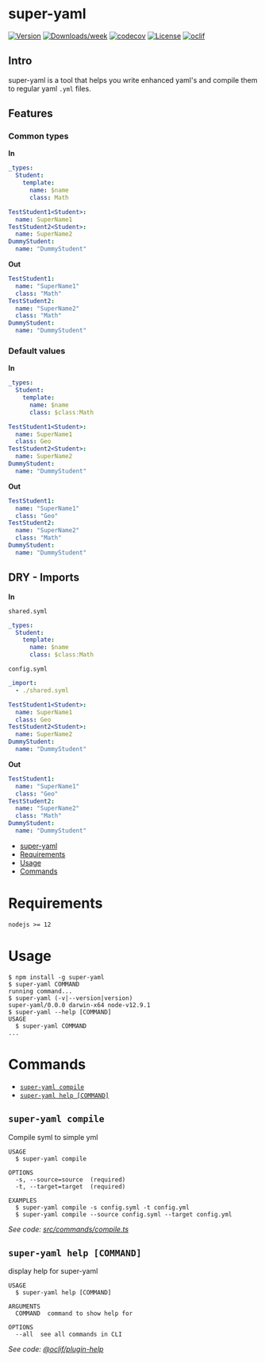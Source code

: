 # super-yaml

[![Version](https://img.shields.io/npm/v/super-yaml.svg)](https://npmjs.org/package/super-yaml)
[![Downloads/week](https://img.shields.io/npm/dw/super-yaml.svg)](https://npmjs.org/package/super-yaml)
[![codecov](https://codecov.io/gh/doriaviram/super-yaml/branch/master/graph/badge.svg?token=D2ZTCVDOX1)](https://codecov.io/gh/doriaviram/super-yaml)
[![License](https://img.shields.io/npm/l/super-yaml.svg)](https://github.com/doriaviram/super-yaml/blob/master/package.json)
[![oclif](https://img.shields.io/badge/cli-oclif-brightgreen.svg)](https://oclif.io)

## Intro

super-yaml is a tool that helps you write enhanced yaml's and compile them to regular yaml `.yml` files.

## Features

### Common types

**In**

```yaml
_types:
  Student:
    template:
      name: $name
      class: Math

TestStudent1<Student>:
  name: SuperName1
TestStudent2<Student>:
  name: SuperName2
DummyStudent:
  name: "DummyStudent"
```

**Out**

```yaml
TestStudent1:
  name: "SuperName1"
  class: "Math"
TestStudent2:
  name: "SuperName2"
  class: "Math"
DummyStudent:
  name: "DummyStudent"
```

### Default values

**In**

```yaml
_types:
  Student:
    template:
      name: $name
      class: $class:Math

TestStudent1<Student>:
  name: SuperName1
  class: Geo
TestStudent2<Student>:
  name: SuperName2
DummyStudent:
  name: "DummyStudent"
```

**Out**

```yaml
TestStudent1:
  name: "SuperName1"
  class: "Geo"
TestStudent2:
  name: "SuperName2"
  class: "Math"
DummyStudent:
  name: "DummyStudent"
```

## DRY - Imports

**In**

`shared.syml`
```yaml
_types:
  Student:
    template:
      name: $name
      class: $class:Math
```

`config.syml`
```yaml
_import:
  - ./shared.syml

TestStudent1<Student>:
  name: SuperName1
  class: Geo
TestStudent2<Student>:
  name: SuperName2
DummyStudent:
  name: "DummyStudent"
```

**Out**

```yaml
TestStudent1:
  name: "SuperName1"
  class: "Geo"
TestStudent2:
  name: "SuperName2"
  class: "Math"
DummyStudent:
  name: "DummyStudent"
```

<!-- toc -->

- [super-yaml](#super-yaml)
- [Requirements](#requirements)
- [Usage](#usage)
- [Commands](#commands)
<!-- tocstop -->

# Requirements

`nodejs >= 12`

# Usage

<!-- usage -->

```sh-session
$ npm install -g super-yaml
$ super-yaml COMMAND
running command...
$ super-yaml (-v|--version|version)
super-yaml/0.0.0 darwin-x64 node-v12.9.1
$ super-yaml --help [COMMAND]
USAGE
  $ super-yaml COMMAND
...
```

<!-- usagestop -->

# Commands

<!-- commands -->

- [`super-yaml compile`](#super-yaml-compile)
- [`super-yaml help [COMMAND]`](#super-yaml-help-command)

## `super-yaml compile`

Compile syml to simple yml

```
USAGE
  $ super-yaml compile

OPTIONS
  -s, --source=source  (required)
  -t, --target=target  (required)

EXAMPLES
  $ super-yaml compile -s config.syml -t config.yml
  $ super-yaml compile --source config.syml --target config.yml
```

_See code: [src/commands/compile.ts](https://github.com/doriaviram/super-yaml/blob/v0.0.0/src/commands/compile.ts)_

## `super-yaml help [COMMAND]`

display help for super-yaml

```
USAGE
  $ super-yaml help [COMMAND]

ARGUMENTS
  COMMAND  command to show help for

OPTIONS
  --all  see all commands in CLI
```

_See code: [@oclif/plugin-help](https://github.com/oclif/plugin-help/blob/v3.2.2/src/commands/help.ts)_

<!-- commandsstop -->
